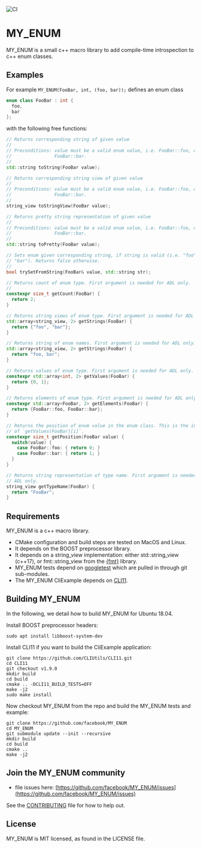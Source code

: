 ![CI](https://github.com/facebookincubator/MY_ENUM/workflows/CI/badge.svg)

# MY_ENUM

MY_ENUM is a small c++ macro library to add compile-time introspection to c++
enum classes.

## Examples

For example ``MY_ENUM(FooBar, int, (foo, bar));`` defines an enum class

```cpp
enum class FooBar : int {
  foo,
  bar
};
```

with the following free functions:

```cpp
// Returns corresponding string of given value
//
// Preconditions: value must be a valid enum value, i.e. FooBar::foo, or
//                FooBar::bar.
//
std::string toString(FooBar value);

// Returns corresponding string view of given value
//
// Preconditions: value must be a valid enum value, i.e. FooBar::foo, or
//                FooBar::bar.
//
string_view toStringView(FooBar value);

// Returns pretty string representation of given value
//
// Preconditions: value must be a valid enum value, i.e. FooBar::foo, or
//                FooBar::bar.
//
std::string toPretty(FooBar value);

// Sets enum given corresponding string, if string is valid (i.e. "foo" or
// "bar"). Returns false otherwise.
//
bool trySetFromString(FooBar& value, std::string str);

// Returns count of enum type. First argument is needed for ADL only.
//
constexpr size_t getCount(FooBar) {
  return 2;
}

// Returns string views of enum type. First argument is needed for ADL only.
std::array<string_view, 2> getStrings(FooBar) {
  return {"foo", "bar"};
}

// Returns string of enum names. First argument is needed for ADL only.
std::array<string_view, 2> getStrings(FooBar) {
  return "foo, bar";
}

// Returns values of enum type. First argument is needed for ADL only.
constexpr std::array<int, 2> getValues(FooBar) {
  return {0, 1};
}

// Returns elements of enum type. First argument is needed for ADL only.
constexpr std::array<FooBar, 2> getElements(FooBar) {
  return {FooBar::foo, FooBar::bar};
}

// Returns the position of enum value in the enum class. This is the inverse
// of `getValues(FooBar)[i]`.
constexpr size_t getPosition(FooBar value) {
  switch(value) {
    case FooBar::foo: { return 0; }
    case FooBar::bar: { return 1; }
  }
}

// Returns string representation of type name. First argument is needed for
// ADL only.
string_view getTypeName(FooBar) {
  return "FooBar";
}
```

## Requirements
MY_ENUM is a c++ macro library.
* CMake configuration and build steps are tested on MacOS and Linux.
* It depends on the BOOST preprocessor library.
* It depends on a string_view implementation: either std::string_view (c++17),
  or fmt::string_view from the [{fmt}](https://github.com/fmtlib/fmt) library.
* MY_ENUM tests depend on [googletest](https://github.com/google/googletest.git)
  which are pulled in through git sub-modules.
* The MY_ENUM CliExample depends on
  [CLI11](https://github.com/CLIUtils/CLI11.git).

## Building MY_ENUM

In the following, we detail how to build MY_ENUM for Ubuntu 18.04.

Install BOOST preprocessor headers:

```
sudo apt install libboost-system-dev
```

Install CLI11 if you want to build the CliExample application:

```
git clone https://github.com/CLIUtils/CLI11.git
cd CLI11
git checkout v1.9.0
mkdir build
cd build
cmake .. -DCLI11_BUILD_TESTS=OFF
make -j2
sudo make install
```

Now checkout MY_ENUM from the repo and build the MY_ENUM tests and example:

```
git clone https://github.com/facebook/MY_ENUM
cd MY_ENUM
git submodule update --init --recursive
mkdir build
cd build
cmake ..
make -j2
```

## Join the MY_ENUM community
* file issues here: [https://github.com/facebook/MY_ENUM/issues](https://github.com/facebook/MY_ENUM/issues)

See the [CONTRIBUTING](CONTRIBUTING.md) file for how to help out.


## License
MY_ENUM is MIT licensed, as found in the LICENSE file.
